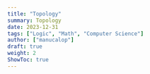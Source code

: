 ```yaml
---
title: "Topology"
summary: Topology
date: 2023-12-31
tags: ["Logic", "Math", "Computer Science"]
author: ["manucalop"]
draft: true
weight: 2
ShowToc: true
---
```

